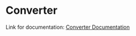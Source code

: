 # Converter
Link for documentation:
[Converter Documentation](https://nikola-obradovic.github.io/Converter/Converter/Converter.html)
